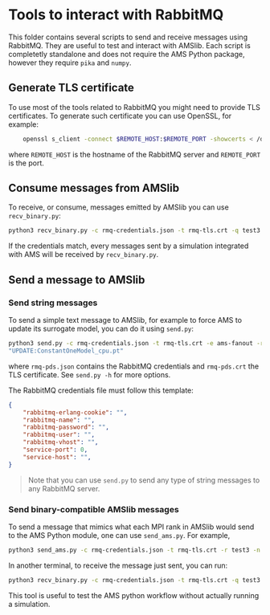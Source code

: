 # Tools to interact with RabbitMQ

This folder contains several scripts to send and receive messages using
RabbitMQ. They are useful to test and interact with AMSlib. Each script
is completetly standalone and does not require the AMS Python package,
however they require `pika` and `numpy`.

## Generate TLS certificate

To use most of the tools related to RabbitMQ you might need to provide TLS certificates.
To generate such certificate you can use OpenSSL, for example:

```bash
    openssl s_client -connect $REMOTE_HOST:$REMOTE_PORT -showcerts < /dev/null 2>/dev/null | sed -ne '/-BEGIN CERTIFICATE-/,/-END CERTIFICATE-/p' > rmq-tls.crt
```
where `REMOTE_HOST` is the hostname of the RabbitMQ server and `REMOTE_PORT` is the port.

## Consume messages from AMSlib

To receive, or consume, messages emitted by AMSlib you can use `recv_binary.py`:

```bash
python3 recv_binary.py -c rmq-credentials.json -t rmq-tls.crt -q test3
```

If the credentials match, every messages sent by a simulation integrated
with AMS will be received by `recv_binary.py`.

## Send a message to AMSlib

### Send string messages
To send a simple text message to AMSlib, for example to force AMS to update its
surrogate model, you can do it using `send.py`:

```bash
python3 send.py -c rmq-credentials.json -t rmq-tls.crt -e ams-fanout -r training -n 1 -m
"UPDATE:ConstantOneModel_cpu.pt"
```

where `rmq-pds.json` contains the RabbitMQ credentials and `rmq-pds.crt` the
TLS certificate. See `send.py -h` for more options.

The RabbitMQ credentials file must follow this template:
```json
{
    "rabbitmq-erlang-cookie": "",
    "rabbitmq-name": "",
    "rabbitmq-password": "",
    "rabbitmq-user": "",
    "rabbitmq-vhost": "",
    "service-port": 0,
    "service-host": "",
}
```

> Note that you can use `send.py` to send any type of string messages to any RabbitMQ
> server.

### Send binary-compatible AMSlib messages

To send a message that mimics what each MPI rank in AMSlib would send to
the AMS Python module, one can use `send_ams.py`. For example,

```bash
python3 send_ams.py -c rmq-credentials.json -t rmq-tls.crt -r test3 -n 10
```

In another terminal, to receive the message just sent, you can run:

```bash
python3 recv_binary.py -c rmq-credentials.json -t rmq-tls.crt -q test3
```

This tool is useful to test the AMS python workflow without
actually running a simulation.
